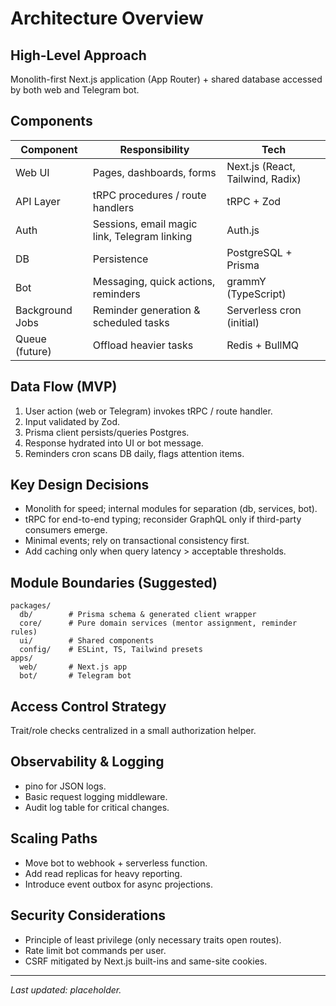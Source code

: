 # Architecture Overview

## High-Level Approach
Monolith-first Next.js application (App Router) + shared database accessed by both web and Telegram bot.

## Components
| Component | Responsibility | Tech |
|-----------|----------------|------|
| Web UI | Pages, dashboards, forms | Next.js (React, Tailwind, Radix) |
| API Layer | tRPC procedures / route handlers | tRPC + Zod |
| Auth | Sessions, email magic link, Telegram linking | Auth.js |
| DB | Persistence | PostgreSQL + Prisma |
| Bot | Messaging, quick actions, reminders | grammY (TypeScript) |
| Background Jobs | Reminder generation & scheduled tasks | Serverless cron (initial) |
| Queue (future) | Offload heavier tasks | Redis + BullMQ |

## Data Flow (MVP)
1. User action (web or Telegram) invokes tRPC / route handler.
2. Input validated by Zod.
3. Prisma client persists/queries Postgres.
4. Response hydrated into UI or bot message.
5. Reminders cron scans DB daily, flags attention items.

## Key Design Decisions
- Monolith for speed; internal modules for separation (db, services, bot).
- tRPC for end-to-end typing; reconsider GraphQL only if third-party consumers emerge.
- Minimal events; rely on transactional consistency first.
- Add caching only when query latency > acceptable thresholds.

## Module Boundaries (Suggested)
```
packages/
  db/        # Prisma schema & generated client wrapper
  core/      # Pure domain services (mentor assignment, reminder rules)
  ui/        # Shared components
  config/    # ESLint, TS, Tailwind presets
apps/
  web/       # Next.js app
  bot/       # Telegram bot
```

## Access Control Strategy
Trait/role checks centralized in a small authorization helper.

## Observability & Logging
- pino for JSON logs.
- Basic request logging middleware.
- Audit log table for critical changes.

## Scaling Paths
- Move bot to webhook + serverless function.
- Add read replicas for heavy reporting.
- Introduce event outbox for async projections.

## Security Considerations
- Principle of least privilege (only necessary traits open routes).
- Rate limit bot commands per user.
- CSRF mitigated by Next.js built-ins and same-site cookies.

---
_Last updated: placeholder._
